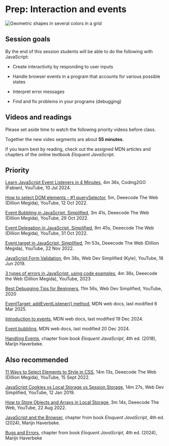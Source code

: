 # Prep: Interaction and events

![Geometric shapes in several colors in a grid](./images/shapes-workshop-events.png)

## Session goals

By the end of this session students will be able to do the following with
JavaScript:

  - Create interactivity by responding to user inputs

  - Handle browser events in a program that accounts for various possible states

  - Interpret error messages

  - Find and fix problems in your programs (debugging)

## Videos and readings

Please set aside time to watch the following priority videos before class.

Together the new video segments are about **55 minutes**.

If you learn best by reading, check out the assigned MDN articles and chapters of the online
textbook _Eloquent JavaScript_.

## Priority

[Learn JavaScript Event Listeners in 4 Minutes](https://youtu.be/i_8NQuEAOmg), 4m 36s, Coding2GO (Fabian), YouTube, 10 Jul 2024.

[How to select DOM elements - #1 querySelector](https://www.youtube.com/watch?v=2xRoVtEfZy4), 5m, Deeecode The Web (Dillion Megida), YouTube, 12 Oct 2022.

[Event Bubbling in JavaScript, Simplified](https://www.youtube.com/watch?v=KaHZdW02Tg0), 3m 41s, Deeecode The Web (Dillion Megida), YouTube, 29 Oct 2022.

[Event Delegation in JavaScript, Simplified](https://youtu.be/aZ3JWv0ofuA), 8m 45s, Deeecode The Web (Dillion Megida), YouTube, 31 Oct 2022.

[Event.target in JavaScript, Simplified](https://youtu.be/N9vEXAWPynU), 7m 53s, Deeecode The Web (Dillion Megida), YouTube, 22 Nov 2022.

[JavaScript Form Validation](https://www.youtube.com/watch?v=In0nB0ABaUk), 6m 38s, Web Dev Simplified (Kyle), YouTube, 18 Jun 2019.

[3 types of errors in JavaScript, using code examples](https://youtu.be/ZB4IOTRU60o), 4m 38s, Deeecode the Web (Dillion Megida), YouTube, 2023

[Best Debugging Tips for Beginners](https://youtu.be/gaminoBsQx0), 11m 56s, Web Dev Simplified, YouTube, 2020

[EventTarget: addEventListener() method](https://developer.mozilla.org/en-US/docs/Web/API/EventTarget/addEventListener), MDN web docs, last modified 6 Mar 2025.

[Introduction to events](https://developer.mozilla.org/en-US/docs/Learn_web_development/Core/Scripting/Events), MDN web docs, last modified 19 Dec 2024.

[Event bubbling](https://developer.mozilla.org/en-US/docs/Learn_web_development/Core/Scripting/Event_bubbling), MDN web docs, last modified 20 Dec 2024.

[Handling Events](https://eloquentjavascript.net/15_event.html), chapter from
book _Eloquent JavaScript_, 4th ed. (2018), Marijn Haverbeke.

## Also recommended

[11 Ways to Select Elements to Style in CSS](https://www.youtube.com/watch?v=0yysG5U_2i8), 14m 13s, Deeecode The Web (Dillion Megida), YouTube, 15 Sept 2022.

[JavaScript Cookies vs Local Storage vs Session Storage](https://www.youtube.com/watch?v=GihQAC1I39Q), 14m 27s, Web Dev Simplified, YouTube, 12 Jan 2019.

[How to Store Objects and Arrays in Local Storage](https://www.youtube.com/watch?v=E2rvDpubmnA), 3m 14s, Deeecode The Web, YouTube, 22 Aug 2022.

[JavaScript and the Browser](https://eloquentjavascript.net/13_browser.html), chapter from book _Eloquent JavaScript_, 4th ed. (2024), Marijn Haverbeke.

[Bugs and Errors](https://eloquentjavascript.net/08_error.html), chapter from book _Eloquent JavaScript_, 4th ed. (2024), Marijn Haverbeke
